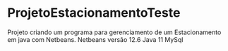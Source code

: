 # ProjetoEstacionamentoTeste
Projeto criando um programa para gerenciamento de um Estacionamento em java com Netbeans. 
Netbeans versão 12.6
Java 11
MySql
